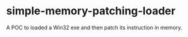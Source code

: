 # simple-memory-patching-loader
A POC to loaded a Win32 exe and then patch its instruction in memory.
